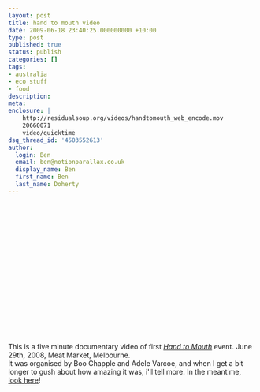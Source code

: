 ```yaml
---
layout: post
title: hand to mouth video
date: 2009-06-18 23:40:25.000000000 +10:00
type: post
published: true
status: publish
categories: []
tags:
- australia
- eco stuff
- food
description:
meta:
enclosure: |
    http://residualsoup.org/videos/handtomouth_web_encode.mov
    20660071
    video/quicktime
dsq_thread_id: '4503552613'
author:
  login: Ben
  email: ben@notionparallax.co.uk
  display_name: Ben
  first_name: Ben
  last_name: Doherty
---
```

<p><object><param name="src" value="http://residualsoup.org/videos/handtomouth_web_encode.mov" /><param name="qtsrc" value="http://residualsoup.org/videos/handtomouth_web_encode.mov" /><param name="controller" value="true" /><param name="autostart" value="false" /><param name="scale" value="tofit" /><embed class="denvideo" style="width:480px;height:270px;" src="http://residualsoup.org/videos/handtomouth_web_encode.mov" qtsrc="http://residualsoup.org/videos/handtomouth_web_encode.mov"</object></p>
<p>This is a five minute documentary video of first <em><a href="http://hand-to-mouth.org/">Hand to Mouth</a></em> event. June 29th, 2008, Meat Market, Melbourne.<br />
It was organised by Boo Chapple and Adele Varcoe, and when I get a bit longer to gush about how amazing it was, i'll tell more. In the meantime, <a href="http://hand-to-mouth.org">look here</a>!</p>
